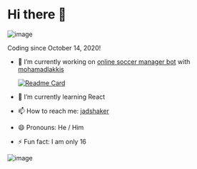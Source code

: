 # Hi there 👋

![image](https://github-readme-stats.vercel.app/api?username=jadshaker&count_private=true&show_icons=true&theme=github_dark)

Coding since October 14, 2020!

- 🔭 I’m currently working on [online soccer manager bot](https://github.com/jadshaker/osm-bot) with [mohamadlakkis](https://github.com/mohamadlakkis)

  [![Readme Card](https://github-readme-stats.vercel.app/api/pin/?username=jadshaker&repo=osm-bot&theme=github_dark)](https://github.com/jadshaker/osm-bot)

- 🌱 I’m currently learning React

<!-- - 👯 I’m looking to collaborate on ... -->

<!-- - 🤔 I’m looking for help with ... -->

<!-- - 💬 Ask me about ... -->

- 📫 How to reach me: [jadshaker](https://instagram.com/jadshaker)

- 😄 Pronouns: He / Him

- ⚡ Fun fact: I am only 16

![image](https://media.giphy.com/media/RbDKaczqWovIugyJmW/giphy.gif)
